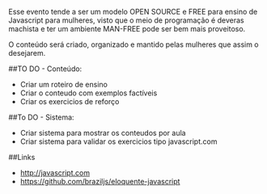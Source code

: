 Esse evento tende a ser um modelo OPEN SOURCE e FREE para ensino de Javascript para mulheres, visto que o meio de programação é deveras machista e ter um ambiente MAN-FREE pode ser bem mais proveitoso.

O conteúdo será criado, organizado e mantido pelas mulheres que assim o desejarem.

##TO DO - Conteúdo:

- Criar um roteiro de ensino
- Criar o conteudo com exemplos factíveis
- Criar os exercicios de reforço

##To DO - Sistema:

- Criar sistema para mostrar os conteudos por aula
- Criar sistema para validar os exercicios tipo javascript.com

##Links

- http://javascript.com
- https://github.com/braziljs/eloquente-javascript
